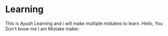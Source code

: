# Learning

This is Ayush Learning and i will make multiple mistakes to learn.
Hello, You Don't know me I am Mistake maker.
